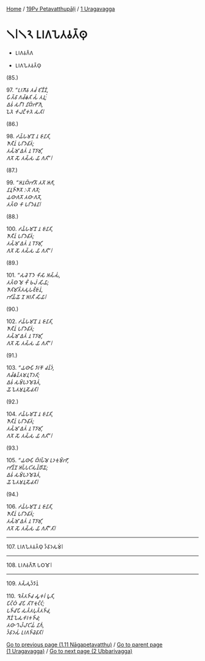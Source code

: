 
[Home](/) / [19Pv Petavatthupāḷi](../../19Pv.md) / [1 Uragavagga](../1.md)

# 𑁧𑁇𑁧𑁨 𑀉𑀭𑀕𑀧𑁂𑀢𑀯𑀢𑁆𑀣𑀼

* 𑀉𑀭𑀕𑀯𑀕𑁆𑀕

* 𑀉𑀭𑀕𑀧𑁂𑀢𑀯𑀢𑁆𑀣𑀼

(85.)

97\. _“𑀉𑀭𑀕𑁄𑀯 𑀢𑀘𑀁 𑀚𑀺𑀡𑁆𑀡𑀁,_  
_𑀳𑀺𑀢𑁆𑀯𑀸 𑀕𑀘𑁆𑀙𑀢𑀺 𑀲𑀁 𑀢𑀦𑀼𑀁;_  
_𑀏𑀯𑀁 𑀲𑀭𑀻𑀭𑁂 𑀦𑀺𑀩𑁆𑀪𑁄𑀕𑁂,_  
_𑀧𑁂𑀢𑁂 𑀓𑀸𑀮𑀗𑁆𑀓𑀢𑁂 𑀲𑀢𑀺𑁇_  


(86.)

98\. _𑀟𑀬𑁆𑀳𑀫𑀸𑀦𑁄 𑀦 𑀚𑀸𑀦𑀸𑀢𑀺,_  
_𑀜𑀸𑀢𑀻𑀦𑀁 𑀧𑀭𑀺𑀤𑁂𑀯𑀺𑀢𑀁;_  
_𑀢𑀲𑁆𑀫𑀸 𑀏𑀢𑀁 𑀦 𑀭𑁄𑀤𑀸𑀫𑀺,_  
_𑀕𑀢𑁄 𑀲𑁄 𑀢𑀲𑁆𑀲 𑀬𑀸 𑀕𑀢𑀺”𑁇_  


(87.)

99\. _“𑀅𑀦𑀩𑁆𑀪𑀺𑀢𑁄 𑀢𑀢𑁄 𑀆𑀕𑀸,_  
_𑀦𑀸𑀦𑀼𑀜𑁆𑀜𑀸𑀢𑁄 𑀇𑀢𑁄 𑀕𑀢𑁄;_  
_𑀬𑀣𑀸𑀕𑀢𑁄 𑀢𑀣𑀸 𑀕𑀢𑁄,_  
_𑀢𑀢𑁆𑀣 𑀓𑀸 𑀧𑀭𑀺𑀤𑁂𑀯𑀦𑀸𑁇_  


(88.)

100\. _𑀟𑀬𑁆𑀳𑀫𑀸𑀦𑁄 𑀦 𑀚𑀸𑀦𑀸𑀢𑀺,_  
_𑀜𑀸𑀢𑀻𑀦𑀁 𑀧𑀭𑀺𑀤𑁂𑀯𑀺𑀢𑀁;_  
_𑀢𑀲𑁆𑀫𑀸 𑀏𑀢𑀁 𑀦 𑀭𑁄𑀤𑀸𑀫𑀺,_  
_𑀕𑀢𑁄 𑀲𑁄 𑀢𑀲𑁆𑀲 𑀬𑀸 𑀕𑀢𑀺”𑁇_  


(89.)

101\. _“𑀲𑀘𑁂 𑀭𑁄𑀤𑁂 𑀓𑀺𑀲𑀸 𑀅𑀲𑁆𑀲𑀁,_  
_𑀢𑀢𑁆𑀣 𑀫𑁂 𑀓𑀺𑀁 𑀨𑀮𑀁 𑀲𑀺𑀬𑀸;_  
_𑀜𑀸𑀢𑀺𑀫𑀺𑀢𑁆𑀢𑀲𑀼𑀳𑀚𑁆𑀚𑀸𑀦𑀁,_  
_𑀪𑀺𑀬𑁆𑀬𑁄 𑀦𑁄 𑀅𑀭𑀢𑀻 𑀲𑀺𑀬𑀸𑁇_  


(90.)

102\. _𑀟𑀬𑁆𑀳𑀫𑀸𑀦𑁄 𑀦 𑀚𑀸𑀦𑀸𑀢𑀺,_  
_𑀜𑀸𑀢𑀻𑀦𑀁 𑀧𑀭𑀺𑀤𑁂𑀯𑀺𑀢𑀁;_  
_𑀢𑀲𑁆𑀫𑀸 𑀏𑀢𑀁 𑀦 𑀭𑁄𑀤𑀸𑀫𑀺,_  
_𑀕𑀢𑁄 𑀲𑁄 𑀢𑀲𑁆𑀲 𑀬𑀸 𑀕𑀢𑀺”𑁇_  


(91.)

103\. _“𑀬𑀣𑀸𑀧𑀺 𑀤𑀸𑀭𑀓𑁄 𑀘𑀦𑁆𑀤𑀁,_  
_𑀕𑀘𑁆𑀙𑀦𑁆𑀢𑀫𑀦𑀼𑀭𑁄𑀤𑀢𑀺;_  
_𑀏𑀯𑀁 𑀲𑀫𑁆𑀧𑀤𑀫𑁂𑀯𑁂𑀢𑀁,_  
_𑀬𑁄 𑀧𑁂𑀢𑀫𑀦𑀼𑀲𑁄𑀘𑀢𑀺𑁇_  


(92.)

104\. _𑀟𑀬𑁆𑀳𑀫𑀸𑀦𑁄 𑀦 𑀚𑀸𑀦𑀸𑀢𑀺,_  
_𑀜𑀸𑀢𑀻𑀦𑀁 𑀧𑀭𑀺𑀤𑁂𑀯𑀺𑀢𑀁;_  
_𑀢𑀲𑁆𑀫𑀸 𑀏𑀢𑀁 𑀦 𑀭𑁄𑀤𑀸𑀫𑀺,_  
_𑀕𑀢𑁄 𑀲𑁄 𑀢𑀲𑁆𑀲 𑀬𑀸 𑀕𑀢𑀺”𑁇_  


(93.)

105\. _“𑀬𑀣𑀸𑀧𑀺 𑀩𑁆𑀭𑀳𑁆𑀫𑁂 𑀉𑀤𑀓𑀼𑀫𑁆𑀪𑁄,_  
_𑀪𑀺𑀦𑁆𑀦𑁄 𑀅𑀧𑁆𑀧𑀝𑀺𑀲𑀦𑁆𑀥𑀺𑀬𑁄;_  
_𑀏𑀯𑀁 𑀲𑀫𑁆𑀧𑀤𑀫𑁂𑀯𑁂𑀢𑀁,_  
_𑀬𑁄 𑀧𑁂𑀢𑀫𑀦𑀼𑀲𑁄𑀘𑀢𑀺𑁇_  


(94.)

106\. _𑀟𑀬𑁆𑀳𑀫𑀸𑀦𑁄 𑀦 𑀚𑀸𑀦𑀸𑀢𑀺,_  
_𑀜𑀸𑀢𑀻𑀦𑀁 𑀧𑀭𑀺𑀤𑁂𑀯𑀺𑀢𑀁;_  
_𑀢𑀲𑁆𑀫𑀸 𑀏𑀢𑀁 𑀦 𑀭𑁄𑀤𑀸𑀫𑀺,_  
_𑀕𑀢𑁄 𑀲𑁄 𑀢𑀲𑁆𑀲 𑀬𑀸 𑀕𑀢𑀻”𑀢𑀺𑁇_  


---

107\. 𑀉𑀭𑀕𑀧𑁂𑀢𑀯𑀢𑁆𑀣𑀼 𑀤𑁆𑀯𑀸𑀤𑀲𑀫𑀁𑁇



---

108\. 𑀉𑀭𑀕𑀯𑀕𑁆𑀕𑁄 𑀧𑀞𑀫𑁄𑁇



---

109\. 𑀢𑀲𑁆𑀲𑀼𑀤𑁆𑀤𑀸𑀦𑀁



110\. _𑀔𑁂𑀢𑁆𑀢𑀜𑁆𑀘 𑀲𑀽𑀓𑀭𑀁 𑀧𑀽𑀢𑀺,_  
_𑀧𑀺𑀝𑁆𑀞𑀁 𑀘𑀸𑀧𑀺 𑀢𑀺𑀭𑁄𑀓𑀼𑀝𑁆𑀝𑀁;_  
_𑀧𑀜𑁆𑀘𑀸𑀧𑀺 𑀲𑀢𑁆𑀢𑀧𑀼𑀢𑁆𑀢𑀜𑁆𑀘,_  
_𑀕𑁄𑀡𑀁 𑀧𑁂𑀲𑀓𑀸𑀭𑀓𑀜𑁆𑀘;_  
_𑀢𑀣𑀸 𑀔𑀮𑁆𑀮𑀸𑀝𑀺𑀬𑀁 𑀦𑀸𑀕𑀁,_  
_𑀤𑁆𑀯𑀸𑀤𑀲𑀁 𑀉𑀭𑀕𑀜𑁆𑀘𑁂𑀯𑀸𑀢𑀺𑁇_  


[Go to previous page (1.11 Nāgapetavatthu)](1.11.md) / [Go to parent page (1 Uragavagga)](../1.md) / [Go to next page (2 Ubbarivagga)](../2.md)


